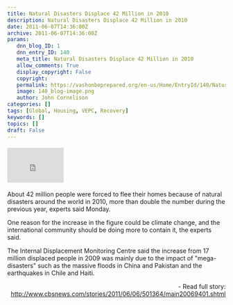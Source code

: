 ```yaml
---
title: Natural Disasters Displace 42 Million in 2010
description: Natural Disasters Displace 42 Million in 2010
date: 2011-06-07T14:36:00Z
archive: 2011-06-07T14:36:00Z
params:
   dnn_blog_ID: 1
   dnn_entry_ID: 140
   meta_title: Natural Disasters Displace 42 Million in 2010
   allow_comments: True
   display_copyright: False
   copyright: 
   permalink: https://vashonbeprepared.org/en-us/Home/EntryId/140/Natural-Disasters-Displace-42-Million-in-2010
   image: 140_blog-image.png
   author: John Cornelison
categories: []
tags: [Global, Housing, VEPC, Recovery]
keywords: []
topics: []
draft: False
---
```


<div class="wlWriterHeaderFooter" style="padding-bottom: 4px; margin: 0px; padding-left: 0px; padding-right: 0px; float: none; padding-top: 4px"><iframe src="http://www.facebook.com/widgets/like.php?href=http://vashoneoc.org/Blogs/VashonPreparedness/tabid/164/EntryId/140/Natural-Disasters-Displace-42-Million-in-2010.aspx" frameborder="0" scrolling="no" style="border-bottom: medium none; border-left: medium none; width: 130px; height: 80px; border-top: medium none; border-right: medium none"></iframe></div>
<p>About 42 million people were forced to flee their homes because of natural disasters around the world in 2010, more than double the number during the previous year, experts said Monday.</p>
<p>One reason for the increase in the figure could be climate change, and the international community should be doing more to contain it, the experts said.</p>
<p>The Internal Displacement Monitoring Centre said the increase from 17 million displaced people in 2009 was mainly due to the impact of "mega-disasters" such as the massive floods in China and Pakistan and the earthquakes in Chile and Haiti.</p>
<p align="right">- Read full story: <a href="http://www.cbsnews.com/stories/2011/06/06/501364/main20069401.shtml">http://www.cbsnews.com/stories/2011/06/06/501364/main20069401.shtml</a></p>
